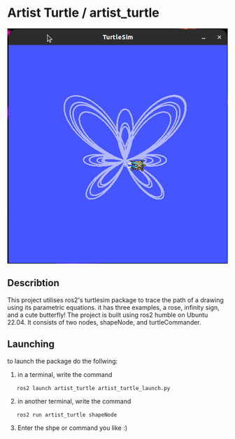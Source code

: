 # Artist Turtle / artist_turtle

![alt text](https://github.com/iitz3bsmd/artist_turtle/blob/main/cute_butterfly_drawing.png)

## Describtion
This project utilises ros2's turtlesim package to trace the path of a drawing using its parametric equations. it has three examples, a rose, infinity sign, and a cute butterfly! 
The project is built using ros2 humble on Ubuntu 22.04. It consists of two nodes, shapeNode, and turtleCommander.

## Launching
to launch the package do the follwing:
1. in a terminal, write the command
```
   ros2 launch artist_turtle artist_turtle_launch.py
```
2. in another terminal, write the command
```
   ros2 run artist_turtle shapeNode
```
3. Enter the shpe or command you like :)
